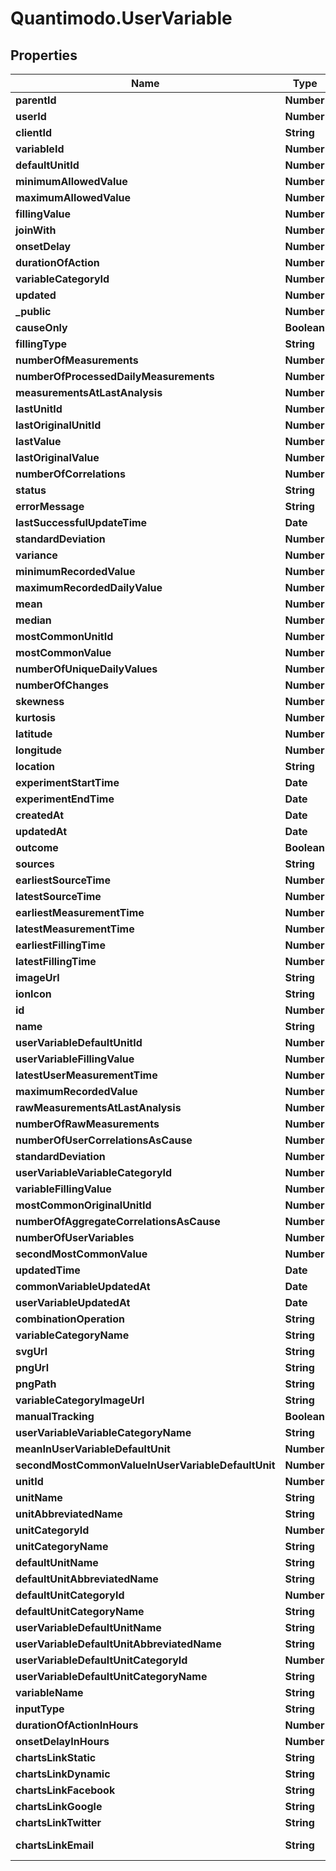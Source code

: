 # Quantimodo.UserVariable

## Properties
Name | Type | Description | Notes
------------ | ------------- | ------------- | -------------
**parentId** | **Number** | ID of the parent variable if this variable has any parent | [optional] 
**userId** | **Number** | User ID | [optional] 
**clientId** | **String** | clientId | [optional] 
**variableId** | **Number** | ID of variable | 
**defaultUnitId** | **Number** | ID of unit to use for this variable | [optional] 
**minimumAllowedValue** | **Number** | The minimum allowed value for measurements. While you can record a value below this minimum, it will be excluded from the correlation analysis. | [optional] 
**maximumAllowedValue** | **Number** | The maximum allowed value for measurements. While you can record a value above this maximum, it will be excluded from the correlation analysis. | [optional] 
**fillingValue** | **Number** | When it comes to analysis to determine the effects of this variable, knowing when it did not occur is as important as knowing when it did occur. For example, if you are tracking a medication, it is important to know when you did not take it, but you do not have to log zero values for all the days when you haven&#39;t taken it. Hence, you can specify a filling value (typically 0) to insert whenever data is missing. | [optional] 
**joinWith** | **Number** | The Variable this Variable should be joined with. If the variable is joined with some other variable then it is not shown to user in the list of variables | [optional] 
**onsetDelay** | **Number** | The amount of time in seconds that elapses after the predictor/stimulus event before the outcome as perceived by a self-tracker is known as the onset delay. For example, the onset delay between the time a person takes an aspirin (predictor/stimulus event) and the time a person perceives a change in their headache severity (outcome) is approximately 30 minutes. | [optional] 
**durationOfAction** | **Number** | The amount of time over which a predictor/stimulus event can exert an observable influence on an outcome variable value. For instance, aspirin (stimulus/predictor) typically decreases headache severity for approximately four hours (duration of action) following the onset delay. | [optional] 
**variableCategoryId** | **Number** | ID of variable category | [optional] 
**updated** | **Number** | updated | [optional] 
**_public** | **Number** | Is variable public | [optional] 
**causeOnly** | **Boolean** | A value of 1 indicates that this variable is generally a cause in a causal relationship.  An example of a causeOnly variable would be a variable such as Cloud Cover which would generally not be influenced by the behaviour of the user | [optional] 
**fillingType** | **String** | 0 -&gt; No filling, 1 -&gt; Use filling-value | [optional] 
**numberOfMeasurements** | **Number** | Number of measurements | [optional] 
**numberOfProcessedDailyMeasurements** | **Number** | Number of processed measurements | [optional] 
**measurementsAtLastAnalysis** | **Number** | Number of measurements at last analysis | [optional] 
**lastUnitId** | **Number** | ID of last Unit | [optional] 
**lastOriginalUnitId** | **Number** | ID of last original Unit | [optional] 
**lastValue** | **Number** | Last Value | [optional] 
**lastOriginalValue** | **Number** | Last original value which is stored | [optional] 
**numberOfCorrelations** | **Number** | Number of correlations for this variable | [optional] 
**status** | **String** | status | [optional] 
**errorMessage** | **String** | error_message | [optional] 
**lastSuccessfulUpdateTime** | **Date** | When this variable or its settings were last updated | [optional] 
**standardDeviation** | **Number** | Standard deviation | [optional] 
**variance** | **Number** | Variance | [optional] 
**minimumRecordedValue** | **Number** | Minimum recorded value of this variable | [optional] 
**maximumRecordedDailyValue** | **Number** | Maximum recorded daily value of this variable | [optional] 
**mean** | **Number** | Mean | [optional] 
**median** | **Number** | Median | [optional] 
**mostCommonUnitId** | **Number** | Most common Unit ID | [optional] 
**mostCommonValue** | **Number** | Most common value | [optional] 
**numberOfUniqueDailyValues** | **Number** | Number of unique daily values | [optional] 
**numberOfChanges** | **Number** | Number of changes | [optional] 
**skewness** | **Number** | Skewness | [optional] 
**kurtosis** | **Number** | Kurtosis | [optional] 
**latitude** | **Number** | Latitude | [optional] 
**longitude** | **Number** | Longitude | [optional] 
**location** | **String** | Location | [optional] 
**experimentStartTime** | **Date** | Earliest measurement start_time to be used in analysis. Use UTC ISO 8601 &#x60;YYYY-MM-DDThh:mm:ss&#x60;  datetime format | [optional] 
**experimentEndTime** | **Date** | Latest measurement start_time to be used in analysis. Use UTC ISO 8601 &#x60;YYYY-MM-DDThh:mm:ss&#x60;  datetime format | [optional] 
**createdAt** | **Date** | When the record was first created. Use UTC ISO 8601 &#x60;YYYY-MM-DDThh:mm:ss&#x60;  datetime format | [optional] 
**updatedAt** | **Date** | When the record in the database was last updated. Use UTC ISO 8601 &#x60;YYYY-MM-DDThh:mm:ss&#x60;  datetime format | [optional] 
**outcome** | **Boolean** | Outcome variables (those with &#x60;outcome&#x60; &#x3D;&#x3D; 1) are variables for which a human would generally want to identify the influencing factors. These include symptoms of illness, physique, mood, cognitive performance, etc.  Generally correlation calculations are only performed on outcome variables | [optional] 
**sources** | **String** | Comma-separated list of source names to limit variables to those sources | [optional] 
**earliestSourceTime** | **Number** | Earliest source time | [optional] 
**latestSourceTime** | **Number** | Latest source time | [optional] 
**earliestMeasurementTime** | **Number** | Earliest measurement time | [optional] 
**latestMeasurementTime** | **Number** | Latest measurement time | [optional] 
**earliestFillingTime** | **Number** | Earliest filling time | [optional] 
**latestFillingTime** | **Number** | Latest filling time | [optional] 
**imageUrl** | **String** |  | [optional] 
**ionIcon** | **String** |  | [optional] 
**id** | **Number** | Example: 95614 | [optional] 
**name** | **String** | Example: Trader Joes Bedtime Tea / Sleepytime Tea (any Brand) | [optional] 
**userVariableDefaultUnitId** | **Number** | Example: 23 | [optional] 
**userVariableFillingValue** | **Number** | Example: -1 | [optional] 
**latestUserMeasurementTime** | **Number** | Example: 1501383600 | [optional] 
**maximumRecordedValue** | **Number** | Example: 1 | [optional] 
**rawMeasurementsAtLastAnalysis** | **Number** | Example: 131 | [optional] 
**numberOfRawMeasurements** | **Number** | Example: 295 | [optional] 
**numberOfUserCorrelationsAsCause** | **Number** | Example: 115 | [optional] 
**standardDeviation** | **Number** | Example: 0.46483219855434 | [optional] 
**userVariableVariableCategoryId** | **Number** | Example: 13 | [optional] 
**variableFillingValue** | **Number** | Example: -1 | [optional] 
**mostCommonOriginalUnitId** | **Number** | Example: 23 | [optional] 
**numberOfAggregateCorrelationsAsCause** | **Number** | Example: 1 | [optional] 
**numberOfUserVariables** | **Number** | Example: 2 | [optional] 
**secondMostCommonValue** | **Number** | Example: 1 | [optional] 
**updatedTime** | **Date** | Example: 2017-07-30 14:58:26 | [optional] 
**commonVariableUpdatedAt** | **Date** | Example: 2017-02-07 23:43:39 | [optional] 
**userVariableUpdatedAt** | **Date** | Example: 2017-07-30 14:58:26 | [optional] 
**combinationOperation** | **String** | Example: MEAN | [optional] 
**variableCategoryName** | **String** | Example: Treatments | [optional] 
**svgUrl** | **String** | Example: https://app.quantimo.do/ionic/Modo/www/img/variable_categories/treatments.svg | [optional] 
**pngUrl** | **String** | Example: https://app.quantimo.do/ionic/Modo/www/img/variable_categories/treatments.png | [optional] 
**pngPath** | **String** | Example: img/variable_categories/treatments.png | [optional] 
**variableCategoryImageUrl** | **String** | Example: https://maxcdn.icons8.com/Color/PNG/96/Healthcare/pill-96.png | [optional] 
**manualTracking** | **Boolean** | Example: 1 | [optional] 
**userVariableVariableCategoryName** | **String** | Example: Treatments | [optional] 
**meanInUserVariableDefaultUnit** | **Number** | Example: 0.31159 | [optional] 
**secondMostCommonValueInUserVariableDefaultUnit** | **Number** | Example: 1 | [optional] 
**unitId** | **Number** | Example: 23 | [optional] 
**unitName** | **String** | Example: Count | [optional] 
**unitAbbreviatedName** | **String** | Example: count | [optional] 
**unitCategoryId** | **Number** | Example: 6 | [optional] 
**unitCategoryName** | **String** | Example: Miscellany | [optional] 
**defaultUnitName** | **String** | Example: Count | [optional] 
**defaultUnitAbbreviatedName** | **String** | Example: count | [optional] 
**defaultUnitCategoryId** | **Number** | Example: 6 | [optional] 
**defaultUnitCategoryName** | **String** | Example: Miscellany | [optional] 
**userVariableDefaultUnitName** | **String** | Example: Count | [optional] 
**userVariableDefaultUnitAbbreviatedName** | **String** | Example: count | [optional] 
**userVariableDefaultUnitCategoryId** | **Number** | Example: 6 | [optional] 
**userVariableDefaultUnitCategoryName** | **String** | Example: Miscellany | [optional] 
**variableName** | **String** | Example: Trader Joes Bedtime Tea / Sleepytime Tea (any Brand) | [optional] 
**inputType** | **String** | Example: value | [optional] 
**durationOfActionInHours** | **Number** | Example: 168 | [optional] 
**onsetDelayInHours** | **Number** | Example: 0.5 | [optional] 
**chartsLinkStatic** | **String** | Example: https://local.quantimo.do/api/v2/charts?variableName&#x3D;Trader%20Joes%20Bedtime%20Tea%20%2F%20Sleepytime%20Tea%20%28any%20Brand%29&amp;userId&#x3D;230&amp;pngUrl&#x3D;https%3A%2F%2Fapp.quantimo.do%2Fionic%2FModo%2Fwww%2Fimg%2Fvariable_categories%2Ftreatments.png | [optional] 
**chartsLinkDynamic** | **String** | Example: https://local.quantimo.do/ionic/Modo/www/#/app/charts/Trader%20Joes%20Bedtime%20Tea%20%2F%20Sleepytime%20Tea%20%28any%20Brand%29?variableName&#x3D;Trader%20Joes%20Bedtime%20Tea%20%2F%20Sleepytime%20Tea%20%28any%20Brand%29&amp;userId&#x3D;230&amp;pngUrl&#x3D;https%3A%2F%2Fapp.quantimo.do%2Fionic%2FModo%2Fwww%2Fimg%2Fvariable_categories%2Ftreatments.png | [optional] 
**chartsLinkFacebook** | **String** | Example: https://www.facebook.com/sharer/sharer.php?u&#x3D;https%3A%2F%2Flocal.quantimo.do%2Fapi%2Fv2%2Fcharts%3FvariableName%3DTrader%2520Joes%2520Bedtime%2520Tea%2520%252F%2520Sleepytime%2520Tea%2520%2528any%2520Brand%2529%26userId%3D230%26pngUrl%3Dhttps%253A%252F%252Fapp.quantimo.do%252Fionic%252FModo%252Fwww%252Fimg%252Fvariable_categories%252Ftreatments.png | [optional] 
**chartsLinkGoogle** | **String** | Example: https://plus.google.com/share?url&#x3D;https%3A%2F%2Flocal.quantimo.do%2Fapi%2Fv2%2Fcharts%3FvariableName%3DTrader%2520Joes%2520Bedtime%2520Tea%2520%252F%2520Sleepytime%2520Tea%2520%2528any%2520Brand%2529%26userId%3D230%26pngUrl%3Dhttps%253A%252F%252Fapp.quantimo.do%252Fionic%252FModo%252Fwww%252Fimg%252Fvariable_categories%252Ftreatments.png | [optional] 
**chartsLinkTwitter** | **String** | Example: https://twitter.com/home?status&#x3D;Check%20out%20my%20Trader%20Joes%20Bedtime%20Tea%20%2F%20Sleepytime%20Tea%20%28any%20Brand%29%20data%21%20https%3A%2F%2Flocal.quantimo.do%2Fapi%2Fv2%2Fcharts%3FvariableName%3DTrader%2520Joes%2520Bedtime%2520Tea%2520%252F%2520Sleepytime%2520Tea%2520%2528any%2520Brand%2529%26userId%3D230%26pngUrl%3Dhttps%253A%252F%252Fapp.quantimo.do%252Fionic%252FModo%252Fwww%252Fimg%252Fvariable_categories%252Ftreatments.png%20%40quantimodo | [optional] 
**chartsLinkEmail** | **String** | Example: mailto:?subject&#x3D;Check%20out%20my%20Trader%20Joes%20Bedtime%20Tea%20%2F%20Sleepytime%20Tea%20%28any%20Brand%29%20data%21&amp;body&#x3D;See%20my%20Trader%20Joes%20Bedtime%20Tea%20%2F%20Sleepytime%20Tea%20%28any%20Brand%29%20history%20at%20https%3A%2F%2Flocal.quantimo.do%2Fapi%2Fv2%2Fcharts%3FvariableName%3DTrader%2520Joes%2520Bedtime%2520Tea%2520%252F%2520Sleepytime%2520Tea%2520%2528any%2520Brand%2529%26userId%3D230%26pngUrl%3Dhttps%253A%252F%252Fapp.quantimo.do%252Fionic%252FModo%252Fwww%252Fimg%252Fvariable_categories%252Ftreatments.png%0A%0AHave%20a%20great%20day! | [optional] 


